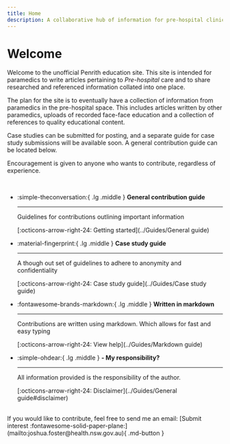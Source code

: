 ```yaml
---
title: Home
description: A collaborative hub of information for pre-hospital clinicians - by pre-hospital clinicians
---
```

# **Welcome**

Welcome to the unofficial Penrith education site. This site is intended for paramedics to write articles pertaining to *Pre-hospital* care and to share researched and referenced information collated into one place. 

The plan for the site is to eventually have a collection of information from paramedics in the pre-hospital space. This includes articles written by other paramedics, uploads of recorded face-face education and a collection of references to quality educational content. 

Case studies can be submitted for posting, and a separate guide for case study submissions will be available soon. A general contribution guide can be located below.

Encouragement is given to anyone who wants to contribute, regardless of experience. 

<br>

<div class="grid cards" markdown>

-   :simple-theconversation:{ .lg .middle } __General contribution guide__

    ---

    Guidelines for contributions outlining important information

    [:octicons-arrow-right-24: Getting started](../Guides/General guide)

-   :material-fingerprint:{ .lg .middle } __Case study guide__

    ---

    A though out set of guidelines to adhere to anonymity and confidentiality

    [:octicons-arrow-right-24: Case study guide](../Guides/Case study guide)

-   :fontawesome-brands-markdown:{ .lg .middle } __Written in markdown__

    ---

    Contributions are written using markdown. Which allows for fast and easy typing

    [:octicons-arrow-right-24: View help](../Guides/Markdown guide)

-   :simple-ohdear:{ .lg .middle } __- My responsibility?__

    ---

    All information provided is the responsibility of the author. 

    [:octicons-arrow-right-24: Disclaimer](../Guides/General guide#disclaimer)

</div>

<br>
If you would like to contribute, feel free to send me an email:  [Submit interest :fontawesome-solid-paper-plane:](mailto:joshua.foster@health.nsw.gov.au){ .md-button }


[^1]: This website is not affiliated with any organisation. The information provided is the opinion of the authors.
[^2]: This is a labour of love, updates may be slow although I hope for weekly submissions.


